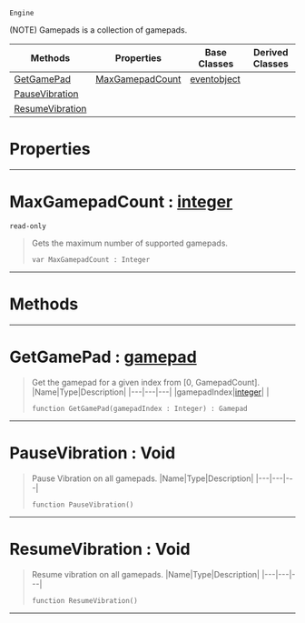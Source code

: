  `Engine`

(NOTE) Gamepads is a collection of gamepads.

|Methods|Properties|Base Classes|Derived Classes|
|---|---|---|---|
|[ GetGamePad](https://github.com/zeroengineteam/ZeroDocs/blob/master/code_reference/class_reference/gamepads.markdown#getgamepad-zero-engine-d)|[ MaxGamepadCount](https://github.com/zeroengineteam/ZeroDocs/blob/master/code_reference/class_reference/gamepads.markdown#maxgamepadcount-zero-eng)|[eventobject](https://github.com/zeroengineteam/ZeroDocs/blob/master/code_reference/class_reference/eventobject.markdown)| |
|[ PauseVibration](https://github.com/zeroengineteam/ZeroDocs/blob/master/code_reference/class_reference/gamepads.markdown#pausevibration-void)| | | |
|[ ResumeVibration](https://github.com/zeroengineteam/ZeroDocs/blob/master/code_reference/class_reference/gamepads.markdown#resumevibration-void)| | | |


 #  Properties


---  
 #  MaxGamepadCount : [integer](https://github.com/zeroengineteam/ZeroDocs/blob/master/code_reference/nada_base_types/integer.markdown)

 `read-only`

> Gets the maximum number of supported gamepads.
> ``` lang=cpp, name=Nada
> var MaxGamepadCount : Integer


---  
 #  Methods


---  
 #  GetGamePad : [gamepad](https://github.com/zeroengineteam/ZeroDocs/blob/master/code_reference/class_reference/gamepad.markdown)

> Get the gamepad for a given index from [0, GamepadCount].
> |Name|Type|Description|
> |---|---|---|
> |gamepadIndex|[integer](https://github.com/zeroengineteam/ZeroDocs/blob/master/code_reference/nada_base_types/integer.markdown)| |
> ``` lang=cpp, name=Nada
> function GetGamePad(gamepadIndex : Integer) : Gamepad
> ``` 


---  
 #  PauseVibration : Void

> Pause Vibration on all gamepads.
> |Name|Type|Description|
> |---|---|---|
> ``` lang=cpp, name=Nada
> function PauseVibration()
> ``` 


---  
 #  ResumeVibration : Void

> Resume vibration on all gamepads.
> |Name|Type|Description|
> |---|---|---|
> ``` lang=cpp, name=Nada
> function ResumeVibration()
> ``` 


---  
 

 